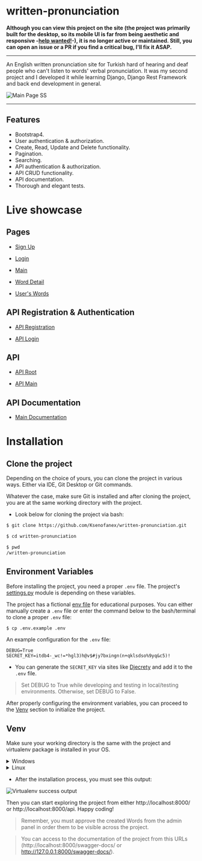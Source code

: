 # written-pronunciation

**Although you can view this project on the site (the project was primarily built for the desktop, so its mobile UI is far from being aesthetic and responsive -[help wanted!](https://github.com/Ksenofanex/written-pronunciation/issues/10)-), it is no longer active or maintained. Still, you can open an issue or a PR if you find a critical bug, I'll fix it ASAP.**

***

An English written pronunciation site for Turkish hard of hearing and deaf people who can't listen to words' verbal pronunciation. It was my second project and I developed it while learning Django, Django Rest Framework and back end development in general.

![Main Page SS](https://i.imgur.com/KrhZ8VD.png)

***

## Features

- Bootstrap4.
- User authentication & authorization.
- Create, Read, Update and Delete functionality.
- Pagination.
- Searching.
- API authentication & authorization.
- API CRUD functionality.
- API documentation.
- Thorough and elegant tests.

# Live showcase

## Pages

- [Sign Up](https://writtenpronunciationksenofanex.fly.dev/users/signup/) 

- [Login](https://writtenpronunciationksenofanex.fly.dev/users/login/)

- [Main](https://writtenpronunciationksenofanex.fly.dev/)

- [Word Detail](https://writtenpronunciationksenofanex.fly.dev/2/) 

- [User's Words](https://writtenpronunciationksenofanex.fly.dev/user-words/Ksenofanex/)

## API Registration & Authentication

- [API Registration](https://writtenpronunciationksenofanex.fly.dev/api/v1/rest-auth/registration/) 

- [API Login](https://writtenpronunciationksenofanex.fly.dev/api-auth/login/?next=/api/)

## API

- [API Root](https://writtenpronunciationksenofanex.fly.dev/api/)

- [API Main](https://writtenpronunciationksenofanex.fly.dev/api/words/) 

## API Documentation

- [Main Documentation](https://writtenpronunciationksenofanex.fly.dev/swagger-docs/)

# Installation

## Clone the project

Depending on the choice of yours, you can clone the project in various ways. Either via IDE, Git Desktop or Git commands.

Whatever the case, make sure Git is installed and after cloning the project, you are at the same working directory with the project.

- Look below for cloning the project via bash:

```bash
$ git clone https://github.com/Ksenofanex/written-pronunciation.git

$ cd written-pronunciation

$ pwd
/written-pronunciation
```

## Environment Variables

Before installing the project, you need a proper `.env` file. The project's [settings.py](written_pronunciation/settings.py) module is depending on these variables.

The project has a fictional [env file](.env.example) for educational purposes. You can either manually create a `.env` file or enter the command below to the bash/terminal to clone a proper `.env` file:

```bash
$ cp .env.example .env
```

An example configuration for the `.env` file:

```
DEBUG=True
SECRET_KEY=itdb4-_wc!=*hgl3)h@v$#jy7bxingn(n+qklsdso%9yq&c5)!
```

- You can generate the `SECRET_KEY` via sites like [Djecrety](https://djecrety.ir/) and add it to the `.env` file.

> Set DEBUG to True while developing and testing in local/testing environments. Otherwise, set DEBUG to False.

After properly configuring the environment variables, you can proceed to the [Venv](https://github.com/Ksenofanex/written-pronunciation#venv) section to initialize the project.

## Venv
Make sure your working directory is the same with the project and virtualenv package is installed in your OS.

<details>
<summary>Windows</summary>

```bash
> pwd
\written-pronunciation

> pip install virtualenv

> virtualenv env

> .\env\Scripts\activate

> pip install -r requirements.txt

> python manage.py makemigrations

> python manage.py migrate

> python manage.py runserver
```

![Virtualenv GIF](https://i.imgur.com/T769x6j.gif)

</details>

<details>
<summary>Linux</summary>

```bash
$ pwd
/written-pronunciation

$ pip3 install virtualenv

$ python3 -m venv env

$ source env/bin/activate

$ pip3 install requirements.txt

$ python3 manage.py makemigrations

$ python3 manage.py migrate

$ python3 manage.py runserver
```

</details>

- After the installation process, you must see this output:

![Virtualenv success output](https://i.imgur.com/9Dwp7s0.png)

Then you can start exploring the project from either http://localhost:8000/ or http://localhost:8000/api. Happy coding!

> Remember, you must approve the created Words from the admin panel in order them to be visible across the project.

> You can access to the documentation of the project from this URLs (http://localhost:8000/swagger-docs/ or http://127.0.0.1:8000/swagger-docs/).
